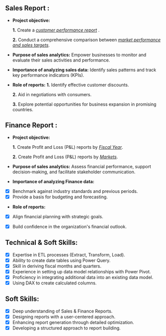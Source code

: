 ## Sales Report :


- **Project objective:** 

    **1.** Create a _[customer performance report](https://github.com/adityamohapatra98/Excel-Sales-Analytics/blob/main/Customer%20Performance%20report.pdf)_ .

    **2.** Conduct a comprehensive comparison between _[market performance and sales targets](https://github.com/adityamohapatra98/Excel-Sales-Analytics/blob/main/Market%20Performace%20report.pdf)_.

- **Purpose of sales analytics:** Empower businesses to monitor and evaluate their sales activities and performance.

- **Importance of analyzing sales data:** Identify sales patterns and track key performance indicators (KPIs).

- **Role of reports:**
    **1.** Identify effective customer discounts.
  
    **2.** Aid in negotiations with consumers.
  
    **3.** Explore potential opportunities for business expansion in promising countries.


## Finance Report :

- **Project objective:** 

    **1.** Create Profit and Loss (P&L) reports by _[Fiscal Year](https://github.com/adityamohapatra98/Excel-Sales-Analytics/blob/main/P%26L%20Report%20by%20Year.pdf)_.

   **2.** Create Profit and Loss (P&L) reports by _[Markets](https://github.com/adityamohapatra98/Excel-Sales-Analytics/blob/main/P%20%26%20L%20report%20by%20market.pdf)_.

- **Purpose of sales analytics:** Assess financial performance, support decision-making, and facilitate stakeholder communication.

- **Importance of analyzing Finance data:**
- [x] Benchmark against industry standards and previous periods.
- [x] Provide a basis for budgeting and forecasting.

- **Role of reports:**
- [x] Align financial planning with strategic goals.
- [x] Build confidence in the organization's financial outlook.


## Technical & Soft Skills:
- [x]	Expertise in ETL processes (Extract, Transform, Load).
- [x] Ability to create date tables using Power Query.
- [x] Skill in deriving fiscal months and quarters.
- [x] Experience in setting up data model relationships with Power Pivot.
- [x] Proficiency in integrating additional data into an existing data model.
- [x] Using DAX to create calculated columns.

## Soft Skills:
- [x] Deep understanding of Sales & Finance Reports.
- [x] Designing reports with a user-centered approach.
- [x] Enhancing report generation through detailed optimization.
- [x] Developing a structured approach to report building.
